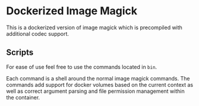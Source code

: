 # Dockerized Image Magick

This is a dockerized version of image magick which is precompiled with additional codec support.

## Scripts

For ease of use feel free to use the commands located in `bin`. 

Each command is a shell around the normal image magick commands. The commands add support for docker volumes based on the current context as well as correct argument parsing and file permission management within the container.
